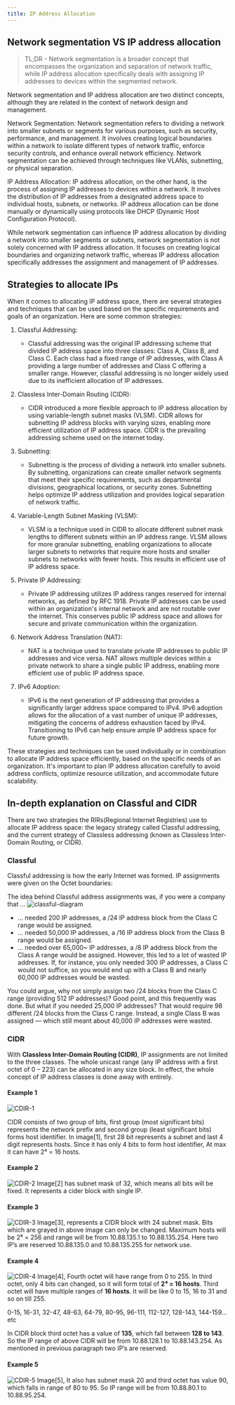 ```yaml
---
title: IP Address Allocation
---
```


## Network segmentation VS IP address allocation

> TL;DR - Network segmentation is a broader concept that encompasses the organization and separation of network traffic, while IP address allocation specifically deals with assigning IP addresses to devices within the segmented network.

Network segmentation and IP address allocation are two distinct concepts, although they are related in the context of network design and management.

Network Segmentation:
Network segmentation refers to dividing a network into smaller subnets or segments for various purposes, such as security, performance, and management. It involves creating logical boundaries within a network to isolate different types of network traffic, enforce security controls, and enhance overall network efficiency. Network segmentation can be achieved through techniques like VLANs, subnetting, or physical separation.

IP Address Allocation:
IP address allocation, on the other hand, is the process of assigning IP addresses to devices within a network. It involves the distribution of IP addresses from a designated address space to individual hosts, subnets, or networks. IP address allocation can be done manually or dynamically using protocols like DHCP (Dynamic Host Configuration Protocol).

While network segmentation can influence IP address allocation by dividing a network into smaller segments or subnets, network segmentation is not solely concerned with IP address allocation. It focuses on creating logical boundaries and organizing network traffic, whereas IP address allocation specifically addresses the assignment and management of IP addresses.


## Strategies to allocate IPs

When it comes to allocating IP address space, there are several strategies and techniques that can be used based on the specific requirements and goals of an organization. Here are some common strategies:

1. Classful Addressing:
   - Classful addressing was the original IP addressing scheme that divided IP address space into three classes: Class A, Class B, and Class C. Each class had a fixed range of IP addresses, with Class A providing a large number of addresses and Class C offering a smaller range. However, classful addressing is no longer widely used due to its inefficient allocation of IP addresses.

2. Classless Inter-Domain Routing (CIDR):
   - CIDR introduced a more flexible approach to IP address allocation by using variable-length subnet masks (VLSM). CIDR allows for subnetting IP address blocks with varying sizes, enabling more efficient utilization of IP address space. CIDR is the prevailing addressing scheme used on the internet today.

3. Subnetting:
   - Subnetting is the process of dividing a network into smaller subnets. By subnetting, organizations can create smaller network segments that meet their specific requirements, such as departmental divisions, geographical locations, or security zones. Subnetting helps optimize IP address utilization and provides logical separation of network traffic.

4. Variable-Length Subnet Masking (VLSM):
   - VLSM is a technique used in CIDR to allocate different subnet mask lengths to different subnets within an IP address range. VLSM allows for more granular subnetting, enabling organizations to allocate larger subnets to networks that require more hosts and smaller subnets to networks with fewer hosts. This results in efficient use of IP address space.

5. Private IP Addressing:
   - Private IP addressing utilizes IP address ranges reserved for internal networks, as defined by RFC 1918. Private IP addresses can be used within an organization's internal network and are not routable over the internet. This conserves public IP address space and allows for secure and private communication within the organization.

6. Network Address Translation (NAT):
   - NAT is a technique used to translate private IP addresses to public IP addresses and vice versa. NAT allows multiple devices within a private network to share a single public IP address, enabling more efficient use of public IP address space.

7. IPv6 Adoption:
   - IPv6 is the next generation of IP addressing that provides a significantly larger address space compared to IPv4. IPv6 adoption allows for the allocation of a vast number of unique IP addresses, mitigating the concerns of address exhaustion faced by IPv4. Transitioning to IPv6 can help ensure ample IP address space for future growth.

These strategies and techniques can be used individually or in combination to allocate IP address space efficiently, based on the specific needs of an organization. It's important to plan IP address allocation carefully to avoid address conflicts, optimize resource utilization, and accommodate future scalability.

## In-depth explanation on Classful and CIDR

There are two strategies the RIRs(Regional Internet Registries) use to allocate IP address space: the legacy strategy called Classful addressing, and the current strategy of Classless addressing (known as Classless Inter-Domain Routing, or CIDR).

### Classful
Classful addressing is how the early Internet was formed. IP assignments were given on the Octet boundaries:

The idea behind Classful address assignments was, if you were a company that …
![classful-diagram](/img/linux/network/ip-address-classes.png)

- … needed 200 IP addresses, a /24 IP address block from the Class C range would be assigned.
- … needed 50,000 IP addresses, a /16 IP address block from the Class B range would be assigned.
- … needed over 65,000~ IP addresses, a /8 IP address block from the Class A range would be assigned.
However, this led to a lot of wasted IP addresses. If, for instance, you only needed 300 IP addresses, a Class C would not suffice, so you would end up with a Class B and nearly 60,000 IP addresses would be wasted.

You could argue, why not simply assign two /24 blocks from the Class C range (providing 512 IP addresses)? Good point, and this frequently was done. But what if you needed 25,000 IP addresses? That would require 98 different /24 blocks from the Class C range. Instead, a single Class B was assigned — which still meant about 40,000 IP addresses were wasted.

### CIDR
With **Classless Inter-Domain Routing (CIDR)**, IP assignments are not limited to the three classes. The whole unicast range (any IP address with a first octet of 0 – 223) can be allocated in any size block. In effect, the whole concept of IP address classes is done away with entirely.

#### Example 1
![CDIR-1](/img/linux/network/CIDR.png)

CIDR consists of two group of bits, first group (most significant bits) represents the network prefix and second group (least significant bits) forms host identifier. In image[1], first 28 bit represents a subnet and last 4 digit represents hosts. Since it has only 4 bits to form host identifier, At max it can have 2⁴ = 16 hosts.

#### Example 2
![CDIR-2](/img/linux/network/CIDR2.png)
Image[2] has subnet mask of 32, which means all bits will be fixed. It represents a cider block with single IP.


#### Example 3
![CDIR-3](/img/linux/network/CIDR3.png)
Image[3], represents a CIDR block with 24 subnet mask. Bits which are grayed in above image can only be changed. Maximum hosts will be 2⁸ = 256 and range will be from 10.88.135.1 to 10.88.135.254. Here two IP’s are reserved 10.88.135.0 and 10.88.135.255 for network use.


#### Example 4
![CDIR-4](/img/linux/network/CIDR4.png)
Image[4], Fourth octet will have range from 0 to 255. In third octet, only 4 bits can changed, so it will form total of **2⁴ = 16 hosts**. Third octet will have multiple ranges of **16 hosts**. It will be like 0 to 15, 16 to 31 and so on till 255. 

0-15, 16-31, 32-47, 48-63, 64-79, 80-95, 96-111, 112-127, 128-143, 144-159... etc 

In CIDR block third octet has a value of **135**, which fall between **128 to 143**. So the IP range of above CIDR will be from 10.88.128.1 to 10.88.143.254. As mentioned in previous paragraph two IP’s are reserved.

#### Example 5
![CDIR-5](/img/linux/network/CIDR5.png)
Image[5], It also has subnet mask 20 and third octet has value 90, which falls in range of 80 to 95. So IP range will be from 10.88.80.1 to 10.88.95.254.

